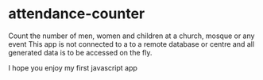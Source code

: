 # attendance-counter
Count the number of men, women and children at a church, mosque or any event
This app is not connected to a to a remote database or centre and all generated data is to be accessed on the fly.

I hope you enjoy my first javascript app
